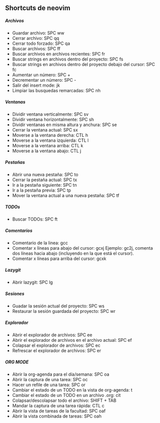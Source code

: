 ## Shortcuts de neovim

##### Archivos

- Guardar archivo: SPC ww
- Cerrar archivo: SPC qq
- Cerrar todo forzado: SPC qa
- Buscar archivos: SPC ff
- Buscar archivos en archivos recientes: SPC fr
- Buscar strings en archivos dentro del proyecto: SPC fs
- Buscar strings en archivos dentro del proyecto debajo del cursor: SPC fc
- Aumentar un número: SPC +
- Decrementar un número: SPC -
- Salir del insert mode: jk
- Limpiar las busquedas remarcadas: SPC nh

##### Ventanas

- Dividir ventana verticalmente: SPC sv
- Dividir ventana horizontalmente: SPC sh
- Dividir ventanas en misma altura y anchura: SPC se
- Cerrar la ventana actual: SPC sx
- Moverse a la ventana derecha: CTL h
- Moverse a la ventana izquierda: CTL l
- Moverse a la ventana arriba: CTL k
- Moverse a la ventana abajo: CTL j

##### Pestañas

- Abrir una nueva pestaña: SPC to
- Cerrar la pestaña actual: SPC tx
- Ir a la pestaña siguiente: SPC tn
- Ir a la pestaña previa: SPC tp
- Mover la ventana actual a una nueva pestaña: SPC tf

##### TODOs

- Buscar TODOs: SPC ft

##### Comentarios

- Comentario de la linea: gcc
- Comentar x líneas para abajo del cursor: gcxj
  Ejemplo: gc2j, comenta dos líneas hacia abajo (incluyendo en la que está el cursor).
- Comentar x líneas para arriba del cursor: gcxk

##### Lazygit

- Abrir lazygit: SPC lg

##### Sesiones

- Guadar la sesión actual del proyecto: SPC ws
- Restaurar la sesión guardada del proyecto: SPC wr

##### Explorador

- Abrir el explorador de archivos: SPC ee
- Abrir el explorador de archivos en el archivo actual: SPC ef
- Colapsar el explorador de archivos: SPC ec
- Refrescar el explorador de archivos: SPC er

##### ORG MODE

- Abrir la org-agenda para el día/semana: SPC oa
- Abrir la captura de una tarea: SPC oc
- Hacer un refile de una tarea: SPC or
- Cambiar el estado de un TODO en la vista de org-agenda: t
- Cambiar el estado de un TODO en un archivo .org: cit
- Colapsar/descolapsar todo el archivo: SHIFT + TAB
- Mandar la captura de una tarea rápida: CTL c
- Abrir la vista de tareas de la facultad: SPC oaf
- Abrir la vista combinada de tareas: SPC oah

